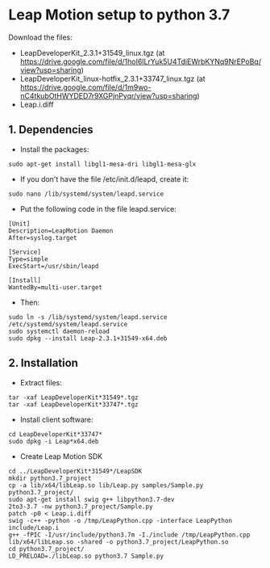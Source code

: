 # Leap Motion setup to python 3.7 #

Download the files:
- LeapDeveloperKit_2.3.1+31549_linux.tgz (at https://drive.google.com/file/d/1hoI6lLrYuk5U4TdiEWrbKYNq9NrEPoBq/view?usp=sharing)
- LeapDeveloperKit_linux-hotfix_2.3.1+33747_linux.tgz (at https://drive.google.com/file/d/1m9wo-nC4tkubOtHWYDED7r9XGPjnPyqr/view?usp=sharing)
- Leap.i.diff

## 1. Dependencies ##

- Install the packages:

```
sudo apt-get install libgl1-mesa-dri libgl1-mesa-glx
```

- If you don't have the file /etc/init.d/leapd, create it:

```
sudo nano /lib/systemd/system/leapd.service
```

- Put the following code in the file leapd.service:

```
[Unit]
Description=LeapMotion Daemon
After=syslog.target

[Service]
Type=simple
ExecStart=/usr/sbin/leapd

[Install]
WantedBy=multi-user.target
```

- Then:
```
sudo ln -s /lib/systemd/system/leapd.service /etc/systemd/system/leapd.service
sudo systemctl daemon-reload
sudo dpkg --install Leap-2.3.1+31549-x64.deb
```

## 2. Installation ##

- Extract files:

```
tar -xaf LeapDeveloperKit*31549*.tgz
tar -xaf LeapDeveloperKit*33747*.tgz
```

- Install client software:

``` 
cd LeapDeveloperKit*33747*
sudo dpkg -i Leap*x64.deb
```

-  Create Leap Motion SDK

```
cd ../LeapDeveloperKit*31549*/LeapSDK
mkdir python3.7_project
cp -a lib/x64/libLeap.so lib/Leap.py samples/Sample.py python3.7_project/
sudo apt-get install swig g++ libpython3.7-dev
2to3-3.7 -nw python3.7_project/Sample.py
patch -p0 < Leap.i.diff
swig -c++ -python -o /tmp/LeapPython.cpp -interface LeapPython include/Leap.i
g++ -fPIC -I/usr/include/python3.7m -I./include /tmp/LeapPython.cpp lib/x64/libLeap.so -shared -o python3.7_project/LeapPython.so
cd python3.7_project/
LD_PRELOAD=./libLeap.so python3.7 Sample.py
```
